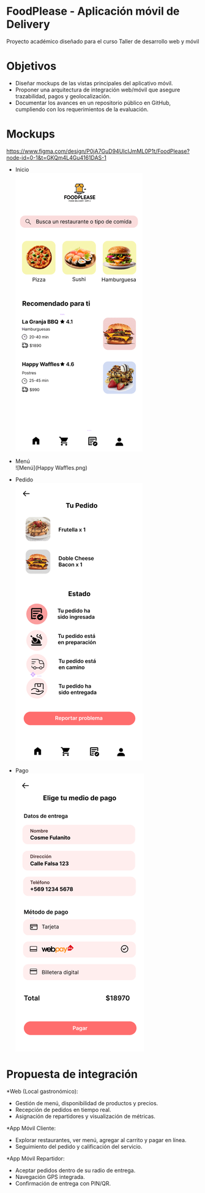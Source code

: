 # FoodPlease - Aplicación móvil de Delivery
Proyecto académico diseñado para el curso Taller de desarrollo web y móvil

# Objetivos
- Diseñar mockups de las vistas principales del aplicativo móvil.  
- Proponer una arquitectura de integración web/móvil que asegure trazabilidad, pagos y geolocalización.  
- Documentar los avances en un repositorio público en GitHub, cumpliendo con los requerimientos de la evaluación.  

# Mockups
https://www.figma.com/design/P0jA7GuD94UIcIJmML0P1t/FoodPlease?node-id=0-1&t=GKQm4L4Gu4161DAS-1

- Inicio  
  ![Inicio](Inicio.png)

- Menú  
  ![Menú](Happy Waffles.png)

- Pedido  
  ![Pedido](Pedido.png)

- Pago  
  ![Pago](Pago.png)


# Propuesta de integración
*Web (Local gastronómico):
  - Gestión de menú, disponibilidad de productos y precios.
  - Recepción de pedidos en tiempo real.
  - Asignación de repartidores y visualización de métricas.

*App Móvil Cliente:
  - Explorar restaurantes, ver menú, agregar al carrito y pagar en línea.
  - Seguimiento del pedido y calificación del servicio.

*App Móvil Repartidor:
  - Aceptar pedidos dentro de su radio de entrega.
  - Navegación GPS integrada.
  - Confirmación de entrega con PIN/QR.
